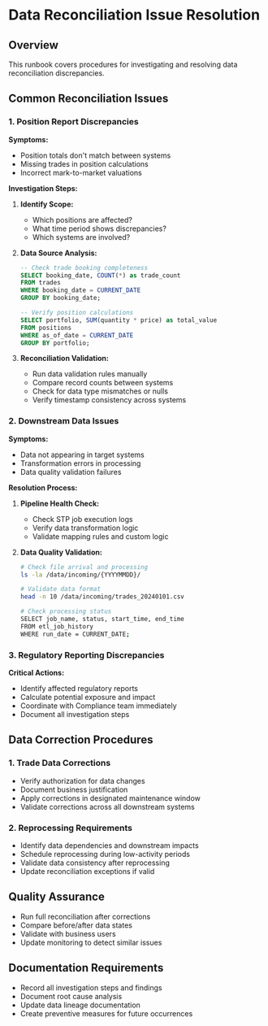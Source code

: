 # Data Reconciliation Issue Resolution

## Overview
This runbook covers procedures for investigating and resolving data reconciliation discrepancies.

## Common Reconciliation Issues

### 1. Position Report Discrepancies
**Symptoms:** 
- Position totals don't match between systems
- Missing trades in position calculations
- Incorrect mark-to-market valuations

**Investigation Steps:**
1. **Identify Scope:**
   - Which positions are affected?
   - What time period shows discrepancies?
   - Which systems are involved?

2. **Data Source Analysis:**
   ```sql
   -- Check trade booking completeness
   SELECT booking_date, COUNT(*) as trade_count 
   FROM trades 
   WHERE booking_date = CURRENT_DATE
   GROUP BY booking_date;
   
   -- Verify position calculations
   SELECT portfolio, SUM(quantity * price) as total_value
   FROM positions 
   WHERE as_of_date = CURRENT_DATE
   GROUP BY portfolio;
   ```

3. **Reconciliation Validation:**
   - Run data validation rules manually
   - Compare record counts between systems
   - Check for data type mismatches or nulls
   - Verify timestamp consistency across systems

### 2. Downstream Data Issues
**Symptoms:**
- Data not appearing in target systems
- Transformation errors in processing
- Data quality validation failures

**Resolution Process:**
1. **Pipeline Health Check:**
   - Check STP job execution logs
   - Verify data transformation logic
   - Validate mapping rules and custom logic

2. **Data Quality Validation:**
   ```bash
   # Check file arrival and processing
   ls -la /data/incoming/{YYYYMMDD}/
   
   # Validate data format
   head -n 10 /data/incoming/trades_20240101.csv
   
   # Check processing status
   SELECT job_name, status, start_time, end_time 
   FROM etl_job_history 
   WHERE run_date = CURRENT_DATE;
   ```

### 3. Regulatory Reporting Discrepancies
**Critical Actions:**
- Identify affected regulatory reports
- Calculate potential exposure and impact
- Coordinate with Compliance team immediately
- Document all investigation steps

## Data Correction Procedures

### 1. Trade Data Corrections
- Verify authorization for data changes
- Document business justification
- Apply corrections in designated maintenance window
- Validate corrections across all downstream systems

### 2. Reprocessing Requirements
- Identify data dependencies and downstream impacts
- Schedule reprocessing during low-activity periods
- Validate data consistency after reprocessing
- Update reconciliation exceptions if valid

## Quality Assurance
- Run full reconciliation after corrections
- Compare before/after data states
- Validate with business users
- Update monitoring to detect similar issues

## Documentation Requirements
- Record all investigation steps and findings
- Document root cause analysis
- Update data lineage documentation
- Create preventive measures for future occurrences
